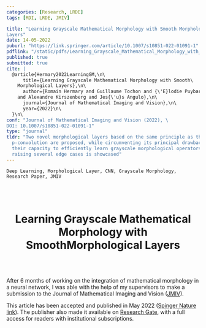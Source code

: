 ```yaml
---
categories: [Research, LRDE]
tags: [RDI, LRDE, JMIV]

title: "Learning Grayscale Mathematical Morphology with Smooth Morphological \
Layers"
date: 14-05-2022
puburl: "https://link.springer.com/article/10.1007/s10851-022-01091-1"
pdflink: "/static/pdfs/Learning_Grayscale_Mathematical_Morphology_with_Sm.pdf"
published: true
submitted: true
cite: |
  @article{Hermary2022LearningGM,\n\
      title={Learning Grayscale Mathematical Morphology with Smooth\
    Morphological Layers},\n\
      author={Romain Hermary and Guillaume Tochon and {\'E}lodie Puybareau\
    and Alexandre Kirszenberg and Jes{\'u}s Angulo},\n\
      journal={Journal of Mathematical Imaging and Vision},\n\
      year={2022}\n\
  }\n\
conf: "Journal of Mathematical Imaging and Vision (2022), \
DOI: 10.1007/s10851-022-01091-1"
type: "journal"
tldr: "Two novel morphological layers based on the same principle as the
  p-convolution are proposed, while circumventing its principal drawbacks, and
  their capacity to efficiently learn grayscale morphological operators while
  raising several edge cases is showcased"
---
```


```
Deep Learning, Morphological Layer, CNN, Grayscale Morphology,
Research Paper, JMIV
```

<br /><br />

<center>
<h1>
Learning Grayscale Mathematical Morphology with SmoothMorphological Layers
</h1>
</center>

<br /><br />

After 6 months of working on the integration of mathematical morphology in a
neural network, I was able with the help of my supervisors to make a submission
to the Journal of Mathematical Imaging and Vision ([JMIV](https://springer.com/journal/10851)).

This article has been accepted and published in May 2022 ([Spinger Nature
link](https://link.springer.com/article/10.1007/s10851-022-01091-1?error=cookies_not_supported&code=1a3cd712-4a95-43eb-87c6-5e20380959b0)). The
publisher also made it available on [Research
Gate](https://www.researchgate.net/publication/360606987_Learning_Grayscale_Mathematical_Morphology_with_Smooth_Morphological_Layers),
with a full access for readers with institutional subscriptions.
